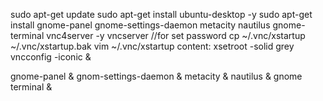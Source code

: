 sudo apt-get update
sudo apt-get install ubuntu-desktop -y
sudo apt-get install gnome-panel gnome-settings-daemon metacity nautilus gnome-terminal vnc4server -y
vncserver //for set password
cp ~/.vnc/xstartup ~/.vnc/xstartup.bak
vim ~/.vnc/xstartup
content:
xsetroot -solid grey
vncconfig -iconic &


gnome-panel &
gnom-settings-daemon &
metacity &
nautilus &
gnome terminal &